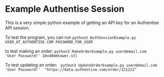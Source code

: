 # Example Authentise Session

This is a very simple python example of getting an API key for an Authentise API session. 

To test the program, you can run 
`python3 AuthSessionExample.py USER_AT_AUTHENTISE.COM PASSWORD_FOR_USER`

to test making an order: 
`python3 MakeOrderExample.py user@email.com 'User Password!' 10x40mmtower.stl`

To test updating an order:
` python3 UpdateOrderExample.py user@email.com 'User Password!'  "https://data.authentise.com/order/121212"`
